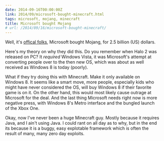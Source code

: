 ```yaml
---
date: 2014-09-16T00:00:00Z
link: 2014/09/microsoft-bought-minecraft.html
tags: microsoft, mojang, minecraft
title: Microsoft bought Mojang
# url: /2014/09/16/microsoft-bought-minecraft/
---
```


Well, it's [offical folks](https://mojang.com/2014/09/yes-were-being-bought-by-microsoft/), Microsoft bought Mojang, for 2.5 billion (US) dollars.

Here's my theory on why they did this. Do you remember when Halo 2 was released on PC? It *required* Windows Vista, it was Microsoft's attempt at converting people over to the then new OS, which was about as well received as Windows 8 is today (poorly).

What if they try doing this with Minecraft. Make it only available on Windows 8. It seems like a smart move, more people, especially kids who might have never considered the OS, will buy Windows 8 if their favorite game is on it. On the other hand, this would most likely cause outrage at Microsoft for the deal. And the last thing Microsoft needs right now is more negative press, with Windows 8's Metro interface and the bungled launch of the Xbox One.

Okay, now I've never been a huge Minecraft guy. Mostly because it requires Java, and I ain't using Java. I could rant on all day as to why, but in the end its because it is a buggy, easy explotable framework which is often the result of many, many zero day exploits.

